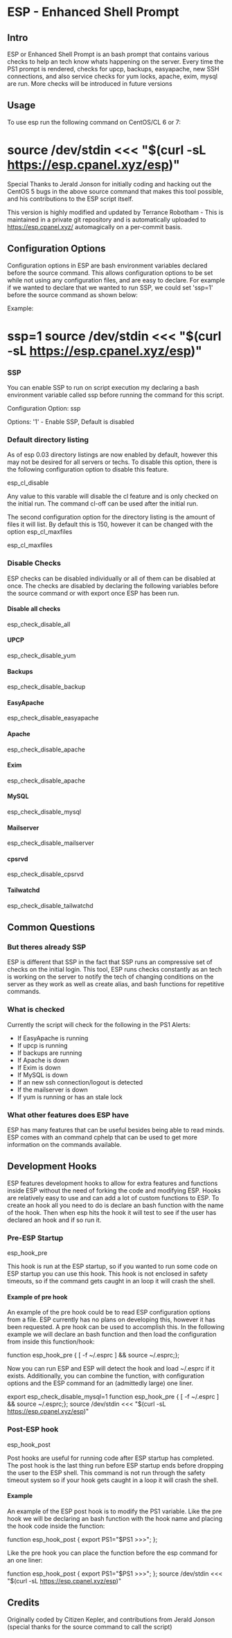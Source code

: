 ESP - Enhanced Shell Prompt
===========================

Intro
----

ESP or Enhanced Shell Prompt is an bash prompt that contains various checks to help an tech know whats happening on the server.  Every time the PS1 prompt is rendered, checks for upcp, backups, easyapache, new SSH connections, and also service checks for yum locks, apache, exim, mysql are run.  More checks will be introduced in future versions

Usage
-----

To use esp run the following command on CentOS/CL 6 or 7:

# source /dev/stdin <<< "$(curl -sL https://esp.cpanel.xyz/esp)"

Special Thanks to Jerald Jonson for initially coding and hacking out the CentOS 5 bugs in the above source command that makes this tool possible, and his contributions to the ESP script itself.

This version is highly modified and updated by Terrance Robotham - This is maintained in a private git repository and is automatically uploaded to https://esp.cpanel.xyz/ automagically on a per-commit basis.

Configuration Options
---------------------

Configuration options in ESP are bash environment variables declared before the source command.  This allows configuration options to be set while not using any configuration files, and are easy to declare.  For example if we wanted to declare that we wanted to run SSP, we could set 'ssp=1' before the source command as shown below:

Example:

# ssp=1 source /dev/stdin <<< "$(curl -sL https://esp.cpanel.xyz/esp)"

### SSP

You can enable SSP to run on script execution my declaring a bash environment variable called ssp before running the command for this script.

Configuration Option: ssp

Options: '1' - Enable SSP, Default is disabled

### Default directory listing

As of esp 0.03 directory listings are now enabled by default, however this may not be desired for all servers or techs.  To disable this option, there is the following configuration option to disable this feature.

esp_cl_disable

Any value to this varable will disable the cl feature and is only checked on the initial run. The command cl-off can be used after the initial run.

The second configuration option for the directory listing is the amount of files it will list.  By default this is 150, however it can be changed with the option esp_cl_maxfiles

esp_cl_maxfiles


### Disable Checks

ESP checks can be disabled individually or all of them can be disabled at once.  The checks are disabled by declaring the following variables before the source command or with export once ESP has been run.

#### Disable all checks

esp_check_disable_all

#### UPCP

esp_check_disable_yum

#### Backups

esp_check_disable_backup

#### EasyApache

esp_check_disable_easyapache

#### Apache

esp_check_disable_apache

#### Exim

esp_check_disable_apache

#### MySQL

esp_check_disable_mysql

#### Mailserver

esp_check_disable_mailserver

#### cpsrvd

esp_check_disable_cpsrvd

#### Tailwatchd

esp_check_disable_tailwatchd

Common Questions
----------------

### But theres already SSP ###

ESP is different that SSP in the fact that SSP runs an compressive set of checks on the initial login.  This tool, ESP runs checks constantly as an tech is working on the server to notify the tech of changing conditions on the server as they work as well as create alias, and bash functions for repetitive commands.

### What is checked ###

Currently the script will check for the following in the PS1 Alerts:

* If EasyApache is running
* If upcp is running
* If backups are running
* If Apache is down
* If Exim is down
* If MySQL is down
* If an new ssh connection/logout is detected
* If the mailserver is down
* If yum is running or has an stale lock

### What other features does ESP have ###

ESP has many features that can be useful besides being able to read minds. ESP comes with an command cphelp that can be used to get more information on the commands available.

Development Hooks
----------------

ESP features development hooks to allow for extra features and functions inside ESP without the need of forking the code and modifying ESP.  Hooks are relatively easy to use and can add a lot of custom functions to ESP.  To create an hook all you need to do is declare an bash function with the name of the hook.  Then when esp hits the hook it will test to see if the user has declared an hook and if so run it.

### Pre-ESP Startup

esp_hook_pre

This hook is run at the ESP startup, so if you wanted to run some code on ESP startup you can use this hook. This hook is not enclosed in safety timeouts, so if the command gets caught in an loop it will crash the shell.

#### Example of pre hook

An example of the pre hook could be to read ESP configuration options from a file.  ESP currently has no plans on developing this, however it has been requested.  A pre hook can be used to accomplish this.  In the following example we will declare an bash function and then load the configuration from inside this function/hook:

function esp_hook_pre { [ -f ~/.esprc ] && source ~/.esprc;};

Now you can run ESP and ESP will detect the hook and load ~/.esprc if it exists.  Additionally, you can combine the function, with configuration options and the ESP command for an (admittedly large) one liner.

export esp_check_disable_mysql=1 function esp_hook_pre { [ -f ~/.esprc ] && source ~/.esprc;}; source /dev/stdin <<< "$(curl -sL https://esp.cpanel.xyz/esp)"

### Post-ESP hook

esp_hook_post

Post hooks are useful for running code after ESP startup has completed. The post hook is the last thing run before ESP startup ends before dropping the user to the ESP shell.  This command is not run through the safety timeout system so if your hook gets caught in a loop it will crash the shell.

#### Example

An example of the ESP post hook is to modify the PS1 variable.  Like the pre hook we will be declaring an bash function with the hook name and placing the hook code inside the function:

function esp_hook_post { export PS1="$PS1 >>>"; };

Like the pre hook you can place the function before the esp command for an one liner:

function esp_hook_post { export PS1="$PS1 >>>"; }; source /dev/stdin <<< "$(curl -sL https://esp.cpanel.xyz/esp)"


Credits
-------

Originally coded by Citizen Kepler, and contributions from Jerald Jonson (special thanks for the source command to call the script)
